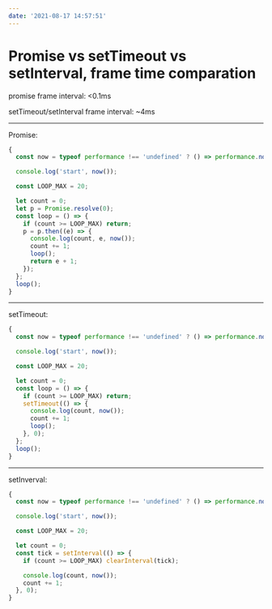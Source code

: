 ```yaml
---
date: '2021-08-17 14:57:51'
---
```


# Promise vs setTimeout vs setInterval, frame time comparation

promise frame interval: <0.1ms

setTimeout/setInterval frame interval: ~4ms

---

Promise:

```js
{
  const now = typeof performance !== 'undefined' ? () => performance.now() : () => Date.now();

  console.log('start', now());

  const LOOP_MAX = 20;

  let count = 0;
  let p = Promise.resolve(0);
  const loop = () => {
    if (count >= LOOP_MAX) return;
    p = p.then((e) => {
      console.log(count, e, now());
      count += 1;
      loop();
      return e + 1;
    });
  };
  loop();
}
```

---

setTimeout:

```js
{
  const now = typeof performance !== 'undefined' ? () => performance.now() : () => Date.now();

  console.log('start', now());

  const LOOP_MAX = 20;

  let count = 0;
  const loop = () => {
    if (count >= LOOP_MAX) return;
    setTimeout(() => {
      console.log(count, now());
      count += 1;
      loop();
    }, 0);
  };
  loop();
}
```

---

setInverval:

```js
{
  const now = typeof performance !== 'undefined' ? () => performance.now() : () => Date.now();

  console.log('start', now());

  const LOOP_MAX = 20;

  let count = 0;
  const tick = setInterval(() => {
    if (count >= LOOP_MAX) clearInterval(tick);

    console.log(count, now());
    count += 1;
  }, 0);
}
```
